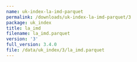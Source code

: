 ```yaml
---
name: uk-index-la-imd-parquet
permalink: /downloads/uk-index-la-imd-parquet/3
package: uk_index
title: la_imd
filename: la_imd.parquet
version: '3'
full_version: 3.4.0
file: /data/uk_index/3/la_imd.parquet
---
```

